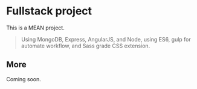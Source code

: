 # Fullstack project
This is a MEAN project.
> Using MongoDB, Express, AngularJS, and Node, using ES6, gulp for automate workflow, and Sass grade CSS extension.

## More
Coming soon.
